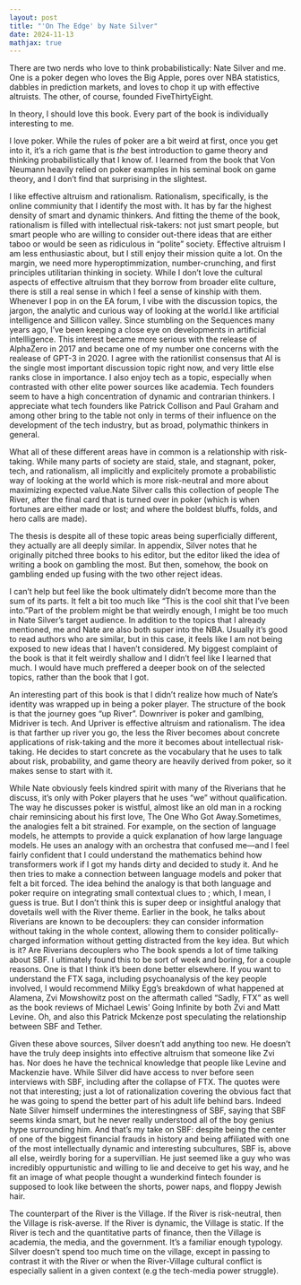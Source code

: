 ```yaml
---
layout: post
title: "'On The Edge' by Nate Silver"
date: 2024-11-13
mathjax: true
---
```


There are two nerds who love to think probabilistically: Nate Silver and me. One is a poker degen who loves the Big Apple, pores over NBA statistics, dabbles in prediction markets, and loves to chop it up with effective altruists. The other, of course, founded FiveThirtyEight.

In theory, I should love this book. Every part of the book is individually interesting to me.

I love poker. While the rules of poker are a bit weird at first, once you get into it, it’s a rich game that is *the* best introduction to game theory and thinking probabilistically that I know of. I learned from the book that Von Neumann heavily relied on poker examples in his seminal book on game theory, and I don’t find that surprising in the slightest.

I like effective altruism and rationalism. Rationalism, specifically, is the online commiunity that I identify the most with. It has by far the highest density of smart and dynamic thinkers. And fitting the theme of the book, rationalism is filled with intellectual risk-takers: not just smart people, but smart people who are willing to consider out-there ideas that are either taboo or would be seen as ridiculous in “polite” society. Effective altruism I am less enthusiastic about, but I still enjoy their mission quite a lot. On the margin, we need more hyperoptimmization, number-crunching, and first principles utilitarian thinking in society. While I don’t love the cultural aspects of effective altruism that they borrow from broader elite culture, there is still a real sense in which I feel a sense of kinship with them. Whenever I pop in on the EA forum, I vibe with the discussion topics, the jargon, the analytic and curious way of looking at the world.I like artificial intelligence and Sillicon valley. Since stumbling on the Sequences many years ago, I’ve been keeping a close eye on developments in artificial intellligence. This interest became more serious with the release of AlphaZero in 2017 and became one of my number one concerns with the realease of GPT-3 in 2020. I agree with the rationilist consensus that AI is the single most important discussion topic right now, and very little else ranks close in importance. I also enjoy tech as a topic, especially when contrasted with other elite power sources like academia. Tech founders seem to have a high concentration of dynamic and contrarian thinkers. I appreciate what tech founders like Patrick Collison and Paul Graham and among other bring to the table not only in terms of their influence on the development of the tech industry, but as broad, polymathic thinkers in general.

What all of these different areas have in common is a relationship with risk-taking. While many parts of society are staid, stale, and stagnant, poker, tech, and rationalism, all implicitly and explicitely promote a probabilistic way of looking at the world which is more risk-neutral and more about maximizing expected value.Nate Silver calls this collection of people The River, after the final card that is turned over in poker (which is when fortunes are either made or lost; and where the boldest bluffs, folds, and hero calls are made).

The thesis is despite all of these topic areas being superficially different, they actually are all deeply similar. In appendix, Silver notes that he originally pitched three books to his editor, but the editor liked the idea of writing a book on gambling the most. But then, somehow, the book on gambling ended up fusing with the two other reject ideas.

I can’t help but feel like the book ultimately didn’t become more than the sum of its parts. It felt a bit too much like “This is the cool shit that I’ve been into.”Part of the problem might be that weirdly enough, I might be too much in Nate Silver’s target audience. In addition to the topics that I already mentioned, me and Nate are also both super into the NBA. Usually it’s good to read authors who are similar, but in this case, it feels like I am not being exposed to new ideas that I haven’t considered. My biggest complaint of the book is that it felt weirdly shallow and I didn’t feel like I learned that much. I would have much preffered a deeper book on of the selected topics, rather than the book that I got.

An interesting part of this book is that I didn’t realize how much of Nate’s identity was wrapped up in being a poker player. The structure of the book is that the journey goes “up River”. Downriver is poker and gamlbing, Midriver is tech. And Upriver is effective altruism and rationalism. The idea is that farther up river you go, the less the River becomes about concrete applications of risk-taking and the more it becomes about intellectual risk-taking. He decides to start concrete as the vocabulary that he uses to talk about risk, probability, and game theory are heavily derived from poker, so it makes sense to start with it.

While Nate obviously feels kindred spirit with many of the Riverians that he discuss, it’s only with Poker players that he uses “we” without qualification. The way he discusses poker is wistful, almost like an old man in a rocking chair reminsicing about his first love, The One Who Got Away.Sometimes, the analogies felt a bit strained. For example, on the section of language models, he attempts to provide a quick explanation of how large language models. He uses an analogy with an orchestra that confused me—and I feel fairly confident that I could understand the mathematics behind how transformers work if I got my hands dirty and decided to study it. And he then tries to make a connection between language models and poker that felt a bit forced. The idea behind the analogy is that both language and poker require on integrating small contextual clues to ; which, I mean, I guess is true. But I don’t think this is super deep or insightful analogy that dovetails well with the River theme. Earlier in the book, he talks about Riverians are known to be decouplers: they can consider information without taking in the whole context, allowing them to consider politically-charged information without getting distracted from the key idea. But which is it? Are Riverians decouplers who The book spends a lot of time talking about SBF. I ultimately found this to be sort of week and boring, for a couple reasons. One is that I think it’s been done better elsewhere. If you want to understand the FTX saga, including psychoanalysis of the key people involved, I would recommend Milky Egg’s breakdown of what happened at Alamena, Zvi Mowshowitz post on the aftermath called “Sadly, FTX” as well as the book reviews of Michael Lewis’ Going Infinite by both Zvi and Matt Levine. Oh, and also this Patrick Mckenze post speculating the relationship between SBF and Tether.

Given these above sources, Silver doesn’t add anything too new. He doesn’t have the truly deep insights into effective altruism that someone like Zvi has. Nor does he have the technical knowledge that people like Levine and Mackenzie have. While Silver did have access to nver before seen interviews with SBF, including after the collapse of FTX. The quotes were not that interesting; just a lot of rationalization covering the obvious fact that he was going to spend the better part of his adult life behind bars. Indeed Nate Silver himself undermines the interestingness of SBF, saying that SBF seems kinda smart, but he never really understood all of the boy genius hype surrounding him. And that’s my take on SBF: despite being the center of one of the biggest financial frauds in history and being affiliated with one of the most intellectually dynamic and interesting subcultures, SBF is, above all else, weirdly boring for a supervillian. He just seemed like a guy who was incredibly oppurtunistic and willing to lie and deceive to get his way, and he fit an image of what people thought a wunderkind fintech founder is supposed to look like between the shorts, power naps, and floppy Jewish hair.

The counterpart of the River is the Village. If the River is risk-neutral, then the Village is risk-averse. If the River is dynamic, the Village is static. If the River is tech and the quantitative parts of finance, then the Village is academia, the media, and the government. It’s a familiar enough typology. Silver doesn’t spend too much time on the village, except in passing to contrast it with the River or when the River-Village cultural conflict is especially salient in a given context (e.g the tech-media power struggle).
